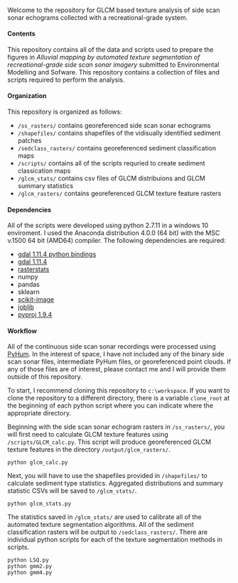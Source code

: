 ####

Welcome to the repository for GLCM based texture analysis of side scan sonar echograms collected with a recreational-grade system.  

#### Contents
This repository contains all of the data and scripts used to prepare the figures in _Alluvial mapping by automated texture segmentation of recreational-grade side scan sonar imagery_ submitted to Environmental Modelling and Sofware. This repository contains a collection of files and scripts required to perform the analysis.  

#### Organization

This repository is organized as follows:
* `/ss_rasters/` contains georeferenced side scan sonar echograms
* `/shapefiles/` contains shapefiles of the vidisually identified sediment patches
* `/sedclass_rasters/` contains georeferenced sediment classification maps
* `/scripts/` contains all of the scripts requried to create sediment classication maps
* `/glcm_stats/` contains csv files of GLCM distribuions and GLCM summary statistics
* `/glcm_rasters/` contains georeferenced GLCM texture feature rasters

#### Dependencies
All of the scripts were developed using python 2.7.11 in a windows 10 enviroment.  I used the Anaconda distribution 4.0.0 (64 bit) with the MSC v.1500 64 bit (AMD64) compiler.  The following dependencies are required:


* [gdal 1.11.4 python bindings](http://www.lfd.uci.edu/~gohlke/pythonlibs/#gdal)
* [gdal 1.11.4](http://www.gisinternals.com/release.php)
* [rasterstats](https://github.com/perrygeo/python-rasterstats)
* numpy
* pandas
* sklearn
* [scikit-image](https://github.com/scikit-image/scikit-image)
* [joblib](https://github.com/joblib/joblib)
* [pyproj 1.9.4](http://www.lfd.uci.edu/~gohlke/pythonlibs/#pyproj)


#### Workflow
All of the continuous side scan sonar recordings were processed using [PyHum](https://github.com/dbuscombe-usgs/PyHum).  In the interest of space, I have not included any of the binary side scan sonar files, intermediate PyHum files, or georeferenced point clouds.  If any of those files are of interest, please contact me and I will provide them outside of this repository. 

To start, I recommend cloning this repository to `c:\workspace`.  If you want to clone the repository to a different directory, there is a variable `clone_root` at the beginning of each python script where you can indicate where the appropriate directory.

Beginning with the side scan sonar echogram rasters in `/ss_rasters/`, you will first need to calculate GLCM texture features using `/scripts/GLCM_calc.py`.  This script will produce georeferenced GLCM texture features in the directory `/output/glcm_rasters/`. 

```
python glcm_calc.py
```
Next, you will have to use the shapefiles provided in `/shapefiles/` to calculate sediment type statistics.  Aggregated distributions and summary statistic CSVs will be saved to `/glcm_stats/`.

```
python glcm_stats.py
```
The statistics saved in `/glcm_stats/` are used to calibrate all of the automated texture segmentation algorithms.  All of the sediment classification rasters will be output to `/sedclass_rasters/`.  There are individual python scripts for each of the texture segmentation methods in scripts.  

```
python LSQ.py
python gmm2.py
python gmm4.py
```

